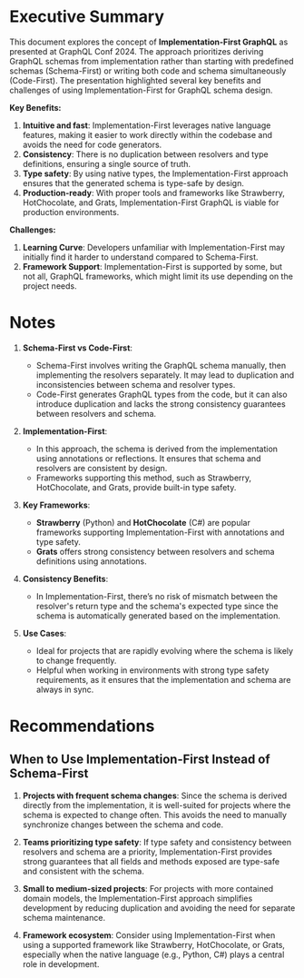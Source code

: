 
# Executive Summary

This document explores the concept of **Implementation-First GraphQL** as presented at GraphQL Conf 2024. The approach prioritizes deriving GraphQL schemas from implementation rather than starting with predefined schemas (Schema-First) or writing both code and schema simultaneously (Code-First). The presentation highlighted several key benefits and challenges of using Implementation-First for GraphQL schema design.

**Key Benefits:**
1. **Intuitive and fast**: Implementation-First leverages native language features, making it easier to work directly within the codebase and avoids the need for code generators.
2. **Consistency**: There is no duplication between resolvers and type definitions, ensuring a single source of truth.
3. **Type safety**: By using native types, the Implementation-First approach ensures that the generated schema is type-safe by design.
4. **Production-ready**: With proper tools and frameworks like Strawberry, HotChocolate, and Grats, Implementation-First GraphQL is viable for production environments.

**Challenges:**
1. **Learning Curve**: Developers unfamiliar with Implementation-First may initially find it harder to understand compared to Schema-First.
2. **Framework Support**: Implementation-First is supported by some, but not all, GraphQL frameworks, which might limit its use depending on the project needs.


# Notes

1. **Schema-First vs Code-First**: 
   - Schema-First involves writing the GraphQL schema manually, then implementing the resolvers separately. It may lead to duplication and inconsistencies between schema and resolver types.
   - Code-First generates GraphQL types from the code, but it can also introduce duplication and lacks the strong consistency guarantees between resolvers and schema.
   
2. **Implementation-First**: 
   - In this approach, the schema is derived from the implementation using annotations or reflections. It ensures that schema and resolvers are consistent by design.
   - Frameworks supporting this method, such as Strawberry, HotChocolate, and Grats, provide built-in type safety.

3. **Key Frameworks**:
   - **Strawberry** (Python) and **HotChocolate** (C#) are popular frameworks supporting Implementation-First with annotations and type safety.
   - **Grats** offers strong consistency between resolvers and schema definitions using annotations.

4. **Consistency Benefits**:
   - In Implementation-First, there’s no risk of mismatch between the resolver's return type and the schema's expected type since the schema is automatically generated based on the implementation.

5. **Use Cases**:
   - Ideal for projects that are rapidly evolving where the schema is likely to change frequently.
   - Helpful when working in environments with strong type safety requirements, as it ensures that the implementation and schema are always in sync.


# Recommendations

## When to Use Implementation-First Instead of Schema-First
1. **Projects with frequent schema changes**: Since the schema is derived directly from the implementation, it is well-suited for projects where the schema is expected to change often. This avoids the need to manually synchronize changes between the schema and code.
   
2. **Teams prioritizing type safety**: If type safety and consistency between resolvers and schema are a priority, Implementation-First provides strong guarantees that all fields and methods exposed are type-safe and consistent with the schema.
   
3. **Small to medium-sized projects**: For projects with more contained domain models, the Implementation-First approach simplifies development by reducing duplication and avoiding the need for separate schema maintenance.

4. **Framework ecosystem**: Consider using Implementation-First when using a supported framework like Strawberry, HotChocolate, or Grats, especially when the native language (e.g., Python, C#) plays a central role in development.
